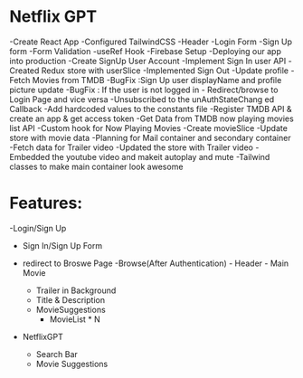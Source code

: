# Netflix GPT

-Create React App
-Configured TailwindCSS
-Header
-Login Form
-Sign Up form 
-Form Validation
-useRef Hook
-Firebase Setup
-Deploying our app into production
-Create SignUp User Account 
-Implement Sign In user API
-Created Redux store with userSlice
-Implemented Sign Out 
-Update profile
-Fetch Movies from TMDB
-BugFix :Sign Up user displayName and profile picture update 
-BugFix : If the user is not logged in - Redirect/browse to Login Page and vice versa
-Unsubscribed to the unAuthStateChang ed Callback
-Add hardcoded values to the constants file 
-Register TMDB API & create an app & get access token
-Get Data from TMDB now playing movies list API
-Custom hook for Now Playing Movies
-Create movieSlice
-Update store with movie data
-Planning for Mail container and secondary container 
-Fetch data for Trailer video
-Updated the store with Trailer video
-Embedded the youtube video and makeit autoplay and mute 
-Tailwind classes to make main container look awesome 



# Features:
-Login/Sign Up 
   - Sign In/Sign Up Form
   - redirect to Broswe Page
-Browse(After Authentication)
    - Header
    - Main Movie
       - Trailer in Background
       - Title & Description
       - MovieSuggestions 
          - MovieList * N

- NetflixGPT
   - Search Bar
   - Movie Suggestions

